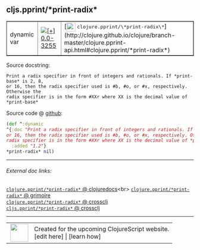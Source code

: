 ## cljs.pprint/\*print-radix\*



 <table border="1">
<tr>
<td>dynamic var</td>
<td><a href="https://github.com/cljsinfo/cljs-api-docs/tree/0.0-3255"><img valign="middle" alt="[+] 0.0-3255" title="Added in 0.0-3255" src="https://img.shields.io/badge/+-0.0--3255-lightgrey.svg"></a> </td>
<td>
[<img height="24px" valign="middle" src="http://i.imgur.com/1GjPKvB.png"> <samp>clojure.pprint/\*print-radix\*</samp>](http://clojure.github.io/clojure/branch-master/clojure.pprint-api.html#clojure.pprint/*print-radix*)
</td>
</tr>
</table>







Source docstring:

```
Print a radix specifier in front of integers and rationals. If *print-base* is 2, 8,
or 16, then the radix specifier used is #b, #o, or #x, respectively. Otherwise the
radix specifier is in the form #XXr where XX is the decimal value of *print-base* 
```


Source code @ [github]():

```clj
(def ^:dynamic
^{:doc "Print a radix specifier in front of integers and rationals. If *print-base* is 2, 8,
or 16, then the radix specifier used is #b, #o, or #x, respectively. Otherwise the
radix specifier is in the form #XXr where XX is the decimal value of *print-base* "
  :added "1.2"}
*print-radix* nil)
```

<!--
Repo - tag - source tree - lines:

 <pre>

</pre>

-->

---



###### External doc links:

[`clojure.pprint/*print-radix*` @ clojuredocs](http://clojuredocs.org/clojure.pprint/*print-radix*)<br>
[`clojure.pprint/*print-radix*` @ grimoire](http://conj.io/store/v1/org.clojure/clojure/1.7.0-beta3/clj/clojure.pprint/*print-radix*/)<br>
[`clojure.pprint/*print-radix*` @ crossclj](http://crossclj.info/fun/clojure.pprint/*print-radix*.html)<br>
[`cljs.pprint/*print-radix*` @ crossclj](http://crossclj.info/fun/cljs.pprint.cljs/*print-radix*.html)<br>

---

 <table>
<tr><td>
<img valign="middle" align="right" width="48px" src="http://i.imgur.com/Hi20huC.png">
</td><td>
Created for the upcoming ClojureScript website.<br>
[edit here] | [learn how]
</td></tr></table>

[edit here]:https://github.com/cljsinfo/cljs-api-docs/blob/master/cljsdoc/cljs.pprint/STARprint-radixSTAR.cljsdoc
[learn how]:https://github.com/cljsinfo/cljs-api-docs/wiki/cljsdoc-files

<!--

This information was too distracting to show to readers, but I'll leave it
commented here since it is helpful to:

- pretty-print the data used to generate this document
- and show how to retrieve that data



The API data for this symbol:

```clj
{:ns "cljs.pprint",
 :name "*print-radix*",
 :name-encode "STARprint-radixSTAR",
 :history [["+" "0.0-3255"]],
 :type "dynamic var",
 :clj-equiv {:full-name "clojure.pprint/*print-radix*",
             :url "http://clojure.github.io/clojure/branch-master/clojure.pprint-api.html#clojure.pprint/*print-radix*"},
 :full-name-encode "cljs.pprint/STARprint-radixSTAR",
 :source {:code "(def ^:dynamic\n^{:doc \"Print a radix specifier in front of integers and rationals. If *print-base* is 2, 8,\nor 16, then the radix specifier used is #b, #o, or #x, respectively. Otherwise the\nradix specifier is in the form #XXr where XX is the decimal value of *print-base* \"\n  :added \"1.2\"}\n*print-radix* nil)",
          :title "Source code",
          :repo "clojurescript",
          :tag "r1.9.14",
          :filename "src/main/cljs/cljs/pprint.cljs",
          :lines [665 670],
          :url "https://github.com/clojure/clojurescript/blob/r1.9.14/src/main/cljs/cljs/pprint.cljs#L665-L670"},
 :full-name "cljs.pprint/*print-radix*",
 :docstring "Print a radix specifier in front of integers and rationals. If *print-base* is 2, 8,\nor 16, then the radix specifier used is #b, #o, or #x, respectively. Otherwise the\nradix specifier is in the form #XXr where XX is the decimal value of *print-base* ",
 :cljsdoc-url "https://github.com/cljsinfo/cljs-api-docs/blob/master/cljsdoc/cljs.pprint/STARprint-radixSTAR.cljsdoc"}

```

Retrieve the API data for this symbol:

```clj
;; from Clojure REPL
(require '[clojure.edn :as edn])
(-> (slurp "https://raw.githubusercontent.com/cljsinfo/cljs-api-docs/catalog/cljs-api.edn")
    (edn/read-string)
    (get-in [:symbols "cljs.pprint/*print-radix*"]))
```

-->
